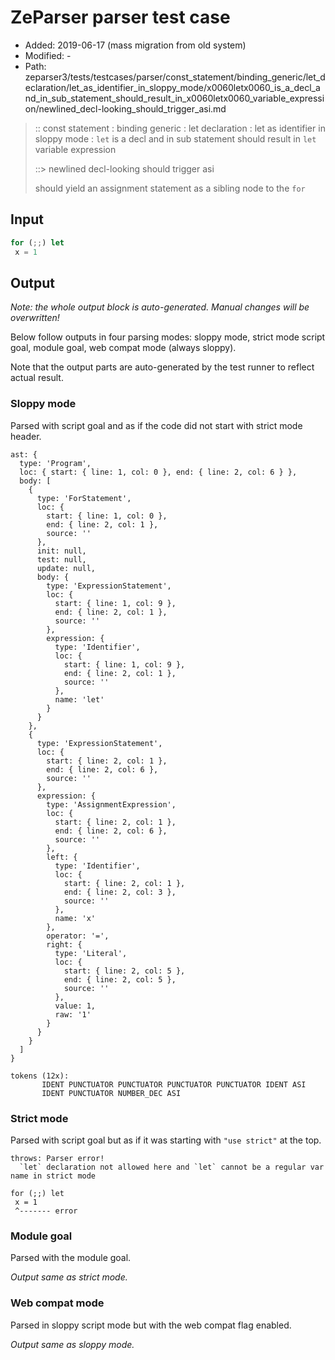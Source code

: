# ZeParser parser test case

- Added: 2019-06-17 (mass migration from old system)
- Modified: -
- Path: zeparser3/tests/testcases/parser/const_statement/binding_generic/let_declaration/let_as_identifier_in_sloppy_mode/x0060letx0060_is_a_decl_and_in_sub_statement_should_result_in_x0060letx0060_variable_expression/newlined_decl-looking_should_trigger_asi.md

> :: const statement : binding generic : let declaration : let as identifier in sloppy mode : `let` is a decl and in sub statement should result in `let` variable expression
>
> ::> newlined decl-looking should trigger asi
>
> should yield an assignment statement as a sibling node to the `for`

## Input

`````js
for (;;) let 
 x = 1
`````

## Output

_Note: the whole output block is auto-generated. Manual changes will be overwritten!_

Below follow outputs in four parsing modes: sloppy mode, strict mode script goal, module goal, web compat mode (always sloppy).

Note that the output parts are auto-generated by the test runner to reflect actual result.

### Sloppy mode

Parsed with script goal and as if the code did not start with strict mode header.

`````
ast: {
  type: 'Program',
  loc: { start: { line: 1, col: 0 }, end: { line: 2, col: 6 } },
  body: [
    {
      type: 'ForStatement',
      loc: {
        start: { line: 1, col: 0 },
        end: { line: 2, col: 1 },
        source: ''
      },
      init: null,
      test: null,
      update: null,
      body: {
        type: 'ExpressionStatement',
        loc: {
          start: { line: 1, col: 9 },
          end: { line: 2, col: 1 },
          source: ''
        },
        expression: {
          type: 'Identifier',
          loc: {
            start: { line: 1, col: 9 },
            end: { line: 2, col: 1 },
            source: ''
          },
          name: 'let'
        }
      }
    },
    {
      type: 'ExpressionStatement',
      loc: {
        start: { line: 2, col: 1 },
        end: { line: 2, col: 6 },
        source: ''
      },
      expression: {
        type: 'AssignmentExpression',
        loc: {
          start: { line: 2, col: 1 },
          end: { line: 2, col: 6 },
          source: ''
        },
        left: {
          type: 'Identifier',
          loc: {
            start: { line: 2, col: 1 },
            end: { line: 2, col: 3 },
            source: ''
          },
          name: 'x'
        },
        operator: '=',
        right: {
          type: 'Literal',
          loc: {
            start: { line: 2, col: 5 },
            end: { line: 2, col: 5 },
            source: ''
          },
          value: 1,
          raw: '1'
        }
      }
    }
  ]
}

tokens (12x):
       IDENT PUNCTUATOR PUNCTUATOR PUNCTUATOR PUNCTUATOR IDENT ASI
       IDENT PUNCTUATOR NUMBER_DEC ASI
`````

### Strict mode

Parsed with script goal but as if it was starting with `"use strict"` at the top.

`````
throws: Parser error!
  `let` declaration not allowed here and `let` cannot be a regular var name in strict mode

for (;;) let
 x = 1
 ^------- error
`````


### Module goal

Parsed with the module goal.

_Output same as strict mode._

### Web compat mode

Parsed in sloppy script mode but with the web compat flag enabled.

_Output same as sloppy mode._
